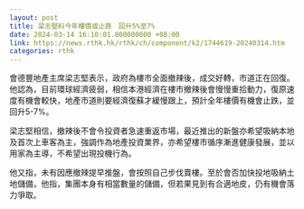 ```yaml
---
layout: post
title: 梁志堅料今年樓價或止跌　回升5%至7%
date: 2024-03-14 16:10:01.000000000 +08:00
link: https://news.rthk.hk/rthk/ch/component/k2/1744619-20240314.htm
categories: rthk
---
```


會德豐地產主席梁志堅表示，政府為樓市全面撤辣後，成交好轉，市道正在回復。他認為，目前環球經濟疲弱，相信本港經濟在樓市撤辣後會慢慢重拾動力，復原速度有機會較快，地產市道則要經濟復蘇才緩慢跟上，預計全年樓價有機會止跌，並回升5-7%。

梁志堅相信，撤辣後不會令投資者急速重返市場，最近推出的新盤亦希望吸納本地及首次上車客為主，強調作為地產投資業界，亦希望樓市循序漸進健康發展，並以用家為主導，不希望出現投機行為。

他又指，未有因應撤辣提早推盤，會按照自己步伐賣樓。至於會否加快投地吸納土地儲備，他指，集團本身有相當數量的儲備，但若果見到有合適地皮，仍有機會落力爭取。
